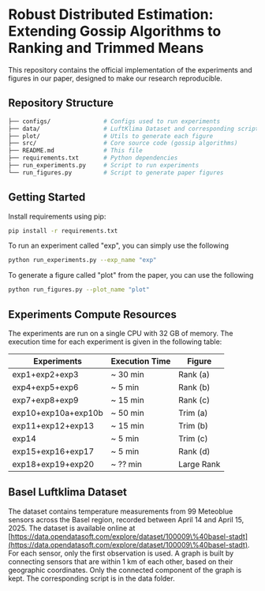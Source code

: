 # Robust Distributed Estimation: Extending Gossip Algorithms to Ranking and Trimmed Means

This repository contains the official implementation of the experiments and figures in our paper, designed to make our research reproducible. 

## Repository Structure

```bash
├── configs/               # Configs used to run experiments
├── data/                  # LuftKlima Dataset and corresponding script
├── plot/                  # Utils to generate each figure
├── src/                   # Core source code (gossip algorithms)
├── README.md              # This file
├── requirements.txt       # Python dependencies
├── run_experiments.py     # Script to run experiments
└── run_figures.py         # Script to generate paper figures
```

## Getting Started

Install requirements using pip:
```bash
pip install -r requirements.txt
```
To run an experiment called "exp", you can simply use the following 
```bash
python run_experiments.py --exp_name "exp"
```

To generate a figure called "plot" from the paper, you can use the following
```bash
python run_figures.py --plot_name "plot"
```

## Experiments Compute Resources

The experiments are run on a single CPU with 32 GB of memory. The execution time for each experiment is given in the following table:

| Experiments | Execution Time | Figure
|-----------------|-----------------|----------
| exp1+exp2+exp3    | ~ 30 min     | Rank (a)
| exp4+exp5+exp6    | ~ 5 min     | Rank (b)
| exp7+exp8+exp9    | ~ 15 min     | Rank (c) 
| exp10+exp10a+exp10b    | ~ 50 min     | Trim (a) 
| exp11+exp12+exp13    | ~ 15 min     | Trim (b) 
| exp14    | ~ 5 min     | Trim (c)
| exp15+exp16+exp17    | ~ 5 min     | Rank (d)
| exp18+exp19+exp20    | ~ ?? min     | Large Rank


## Basel Luftklima Dataset

The dataset contains temperature measurements from 99 Meteoblue sensors across the Basel region, recorded between April 14 and April 15, 2025. The dataset is available online at [https://data.opendatasoft.com/explore/dataset/100009\%40basel-stadt](https://data.opendatasoft.com/explore/dataset/100009\%40basel-stadt).
For each sensor, only the first observation is used. A graph is built by connecting sensors that are within 1 km of each other, based on their geographic coordinates. Only the connected component of the graph is kept. The corresponding script is in the data folder.
